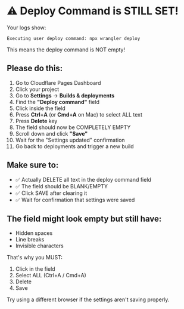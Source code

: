 # ⚠️ Deploy Command is STILL SET!

Your logs show:
```
Executing user deploy command: npx wrangler deploy
```

This means the deploy command is NOT empty!

## Please do this:

1. Go to Cloudflare Pages Dashboard
2. Click your project 
3. Go to **Settings** → **Builds & deployments**
4. Find the **"Deploy command"** field
5. Click inside the field
6. Press **Ctrl+A** (or **Cmd+A** on Mac) to select ALL text
7. Press **Delete** key
8. The field should now be COMPLETELY EMPTY
9. Scroll down and click **"Save"**
10. Wait for the "Settings updated" confirmation
11. Go back to deployments and trigger a new build

## Make sure to:
- ✅ Actually DELETE all text in the deploy command field
- ✅ The field should be BLANK/EMPTY
- ✅ Click SAVE after clearing it
- ✅ Wait for confirmation that settings were saved

## The field might look empty but still have:
- Hidden spaces
- Line breaks
- Invisible characters

That's why you MUST:
1. Click in the field
2. Select ALL (Ctrl+A / Cmd+A)
3. Delete
4. Save

Try using a different browser if the settings aren't saving properly.